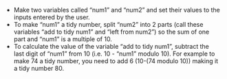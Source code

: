 -   Make two variables called “num1” and “num2” and set their values to the inputs entered by the user.
-   To make “num1” a tidy number, split “num2” into 2 parts (call these variables “add to tidy num1” and “left from num2”) so the sum of one part and “num1” is a multiple of 10.
-   To calculate the value of the variable “add to tidy num1”, subtract the last digit of “num1” from 10 (i.e. 10 - “num1” modulo 10).
    For example to make 74 a tidy number, you need to add 6 (10-(74 modulo 10)) making it a tidy number 80.
